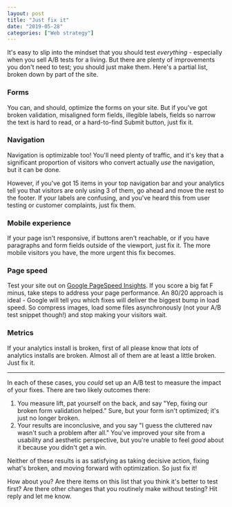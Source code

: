 ```yaml
---
layout: post
title: "Just fix it"
date: "2019-05-28"
categories: ["Web strategy"]
---
```


It's easy to slip into the mindset that you should test _everything_ - especially when you sell A/B tests for a living. But there are plenty of improvements you don't need to test; you should just make them. Here's a partial list, broken down by part of the site.

### Forms

You can, and should, optimize the forms on your site. But if you've got broken validation, misaligned form fields, illegible labels, fields so narrow the text is hard to read, or a hard-to-find Submit button, just fix it.

### Navigation

Navigation is optimizable too! You'll need plenty of traffic, and it's key that a significant proportion of visitors who convert actually _use_ the navigation, but it can be done.

However, if you've got 15 items in your top navigation bar and your analytics tell you that visitors are only using 3 of them, go ahead and move the rest to the footer. If your labels are confusing, and you've heard this from user testing or customer complaints, just fix them.

### Mobile experience

If your page isn't responsive, if buttons aren't reachable, or if you have paragraphs and form fields outside of the viewport, just fix it. The more mobile visitors you have, the more urgent this fix becomes.

### Page speed

Test your site out on [Google PageSpeed Insights](https://developers.google.com/speed/pagespeed/insights/). If you score a big fat F minus, take steps to address your page performance. An 80/20 approach is ideal - Google will tell you which fixes will deliver the biggest bump in load speed. So compress images, load some files asynchronously (not your A/B test snippet though!) and stop making your visitors wait.

### Metrics

If your analytics install is broken, first of all please know that _lots_ of analytics installs are broken. Almost all of them are at least a little broken. Just fix it.

* * *

In each of these cases, you _could_ set up an A/B test to measure the impact of your fixes. There are two likely outcomes there:

1. You measure lift, pat yourself on the back, and say "Yep, fixing our broken form validation helped." Sure, but your form isn't optimized; it's just no longer broken.
2. Your results are inconclusive, and you say "I guess the cluttered nav wasn't such a problem after all." You've improved your site from a usability and aesthetic perspective, but you're unable to feel _good_ about it because you didn't get a win.

Neither of these results is as satisfying as taking decisive action, fixing what's broken, and moving forward with optimization. So just fix it!

How about you? Are there items on this list that you think it's better to test first? Are there other changes that you routinely make without testing? Hit reply and let me know.
